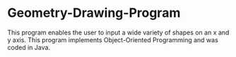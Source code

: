 # Geometry-Drawing-Program
This program enables the user to input a wide variety of shapes on an x and y axis. This program implements Object-Oriented Programming and was coded in Java.
